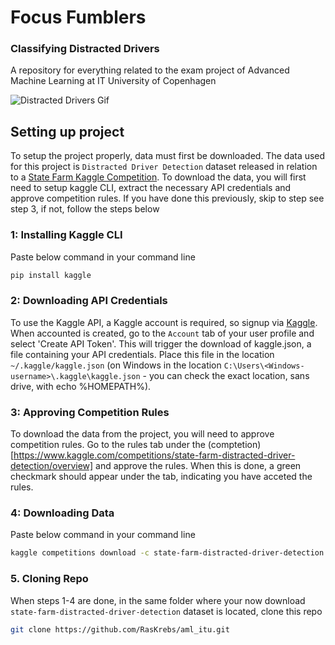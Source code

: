 # Focus Fumblers
### Classifying Distracted Drivers
A repository for everything related to the exam project of Advanced Machine Learning at IT University of Copenhagen

![Distracted Drivers Gif](https://storage.googleapis.com/kaggle-media/competitions/kaggle/5048/media/output_DEb8oT.gif)
## Setting up project
To setup the project properly, data must first be downloaded. The data used for this project is `Distracted Driver Detection` dataset released in relation to a [State Farm Kaggle Competition](https://www.kaggle.com/competitions/state-farm-distracted-driver-detection/overview). To download the data, you will first need to setup kaggle CLI, extract the necessary API credentials and approve competition rules. If you have done this previously, skip to step see step 3, if not, follow the steps below 

### 1: Installing Kaggle CLI
Paste below command in your command line
```zsh
pip install kaggle
```

### 2: Downloading API Credentials
To use the Kaggle API, a Kaggle account is required, so signup via [Kaggle](https://www.kaggle.com). When accounted is created, go to the `Account` tab of your user profile and select 'Create API Token'. This will trigger the download of kaggle.json, a file containing your API credentials. Place this file in the location `~/.kaggle/kaggle.json` (on Windows in the location `C:\Users\<Windows-username>\.kaggle\kaggle.json` - you can check the exact location, sans drive, with echo %HOMEPATH%). 

### 3: Approving Competition Rules
To download the data from the project, you will need to approve competition rules. Go to the rules tab under the (comptetion)[https://www.kaggle.com/competitions/state-farm-distracted-driver-detection/overview] and approve the rules. When this is done, a green checkmark should appear under the tab, indicating you have acceted the rules.

### 4: Downloading Data
Paste below command in your command line
```zsh
kaggle competitions download -c state-farm-distracted-driver-detection
```


### 5. Cloning Repo
When steps 1-4 are done, in the same folder where your now download `state-farm-distracted-driver-detection` dataset is located, clone this repo
```zsh
git clone https://github.com/RasKrebs/aml_itu.git
```
